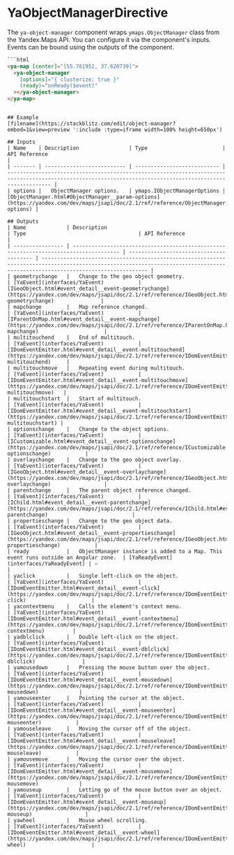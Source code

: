 # YaObjectManagerDirective


The `ya-object-manager` component wraps `ymaps.ObjectManager` class from the Yandex.Maps API.
You can configure it via the component's inputs.
Events can be bound using the outputs of the component.



```html
```html
<ya-map [center]="[55.761952, 37.620739]">
  <ya-object-manager
    [options]="{ clusterize: true }"
    (ready)="onReady($event)"
  ></ya-object-manager>
</ya-map>
```
```

## Example
[filename](https://stackblitz.com/edit/object-manager?embed=1&view=preview ':include :type=iframe width=100% height=650px')

## Inputs
| Name    | Description                | Type                        | API Reference                                                                                                                                              |
| ------- | -------------------------- | --------------------------- | ---------------------------------------------------------------------------------------------------------------------------------------------------------- |
| options |   ObjectManager options.   | ymaps.IObjectManagerOptions | [ObjectManager.html#ObjectManager__param-options](https://yandex.com/dev/maps/jsapi/doc/2.1/ref/reference/ObjectManager.html#ObjectManager__param-options) |

## Outputs
| Name             | Description                                                                           | Type                                    | API Reference                                                                                                                                                                  |
| ---------------- | ------------------------------------------------------------------------------------- | --------------------------------------- | ------------------------------------------------------------------------------------------------------------------------------------------------------------------------------ |
| geometrychange   |   Change to the geo object geometry.                                                  | [YaEvent](interfaces/YaEvent)           | [IGeoObject.html#event_detail__event-geometrychange](https://yandex.com/dev/maps/jsapi/doc/2.1/ref/reference/IGeoObject.html#event_detail__event-geometrychange)               |
| mapchange        |   Map reference changed.                                                              | [YaEvent](interfaces/YaEvent)           | [IParentOnMap.html#event_detail__event-mapchange](https://yandex.com/dev/maps/jsapi/doc/2.1/ref/reference/IParentOnMap.html#event_detail__event-mapchange)                     |
| multitouchend    |   End of multitouch.                                                                  | [YaEvent](interfaces/YaEvent)           | [IDomEventEmitter.html#event_detail__event-multitouchend](https://yandex.com/dev/maps/jsapi/doc/2.1/ref/reference/IDomEventEmitter.html#event_detail__event-multitouchend)     |
| multitouchmove   |   Repeating event during multitouch.                                                  | [YaEvent](interfaces/YaEvent)           | [IDomEventEmitter.html#event_detail__event-multitouchmove](https://yandex.com/dev/maps/jsapi/doc/2.1/ref/reference/IDomEventEmitter.html#event_detail__event-multitouchmove)   |
| multitouchstart  |   Start of multitouch.                                                                | [YaEvent](interfaces/YaEvent)           | [IDomEventEmitter.html#event_detail__event-multitouchstart](https://yandex.com/dev/maps/jsapi/doc/2.1/ref/reference/IDomEventEmitter.html#event_detail__event-multitouchstart) |
| optionschange    |   Change to the object options.                                                       | [YaEvent](interfaces/YaEvent)           | [ICustomizable.html#event_detail__event-optionschange](https://yandex.com/dev/maps/jsapi/doc/2.1/ref/reference/ICustomizable.html#event_detail__event-optionschange)           |
| overlaychange    |   Change to the geo object overlay.                                                   | [YaEvent](interfaces/YaEvent)           | [IGeoObject.html#event_detail__event-overlaychange](https://yandex.com/dev/maps/jsapi/doc/2.1/ref/reference/IGeoObject.html#event_detail__event-overlaychange)                 |
| parentchange     |   The parent object reference changed.                                                | [YaEvent](interfaces/YaEvent)           | [IChild.html#event_detail__event-parentchange](https://yandex.com/dev/maps/jsapi/doc/2.1/ref/reference/IChild.html#event_detail__event-parentchange)                           |
| propertieschange |   Change to the geo object data.                                                      | [YaEvent](interfaces/YaEvent)           | [IGeoObject.html#event_detail__event-propertieschange](https://yandex.com/dev/maps/jsapi/doc/2.1/ref/reference/IGeoObject.html#event_detail__event-propertieschange)           |
| ready            |   ObjectManager instance is added to a Map. This event runs outside an Angular zone.  | [YaReadyEvent](interfaces/YaReadyEvent) | —                                                                                                                                                                              |
| yaclick          |   Single left-click on the object.                                                    | [YaEvent](interfaces/YaEvent)           | [IDomEventEmitter.html#event_detail__event-click](https://yandex.com/dev/maps/jsapi/doc/2.1/ref/reference/IDomEventEmitter.html#event_detail__event-click)                     |
| yacontextmenu    |   Calls the element's context menu.                                                   | [YaEvent](interfaces/YaEvent)           | [IDomEventEmitter.html#event_detail__event-contextmenu](https://yandex.com/dev/maps/jsapi/doc/2.1/ref/reference/IDomEventEmitter.html#event_detail__event-contextmenu)         |
| yadblclick       |   Double left-click on the object.                                                    | [YaEvent](interfaces/YaEvent)           | [IDomEventEmitter.html#event_detail__event-dblclick](https://yandex.com/dev/maps/jsapi/doc/2.1/ref/reference/IDomEventEmitter.html#event_detail__event-dblclick)               |
| yamousedown      |   Pressing the mouse button over the object.                                          | [YaEvent](interfaces/YaEvent)           | [IDomEventEmitter.html#event_detail__event-mousedown](https://yandex.com/dev/maps/jsapi/doc/2.1/ref/reference/IDomEventEmitter.html#event_detail__event-mousedown)             |
| yamouseenter     |   Pointing the cursor at the object.                                                  | [YaEvent](interfaces/YaEvent)           | [IDomEventEmitter.html#event_detail__event-mouseenter](https://yandex.com/dev/maps/jsapi/doc/2.1/ref/reference/IDomEventEmitter.html#event_detail__event-mouseenter)           |
| yamouseleave     |   Moving the cursor off of the object.                                                | [YaEvent](interfaces/YaEvent)           | [IDomEventEmitter.html#event_detail__event-mouseleave](https://yandex.com/dev/maps/jsapi/doc/2.1/ref/reference/IDomEventEmitter.html#event_detail__event-mouseleave)           |
| yamousemove      |   Moving the cursor over the object.                                                  | [YaEvent](interfaces/YaEvent)           | [IDomEventEmitter.html#event_detail__event-mousemove](https://yandex.com/dev/maps/jsapi/doc/2.1/ref/reference/IDomEventEmitter.html#event_detail__event-mousemove)             |
| yamouseup        |   Letting go of the mouse button over an object.                                      | [YaEvent](interfaces/YaEvent)           | [IDomEventEmitter.html#event_detail__event-mouseup](https://yandex.com/dev/maps/jsapi/doc/2.1/ref/reference/IDomEventEmitter.html#event_detail__event-mouseup)                 |
| yawheel          |   Mouse wheel scrolling.                                                              | [YaEvent](interfaces/YaEvent)           | [IDomEventEmitter.html#event_detail__event-wheel](https://yandex.com/dev/maps/jsapi/doc/2.1/ref/reference/IDomEventEmitter.html#event_detail__event-wheel)                     |